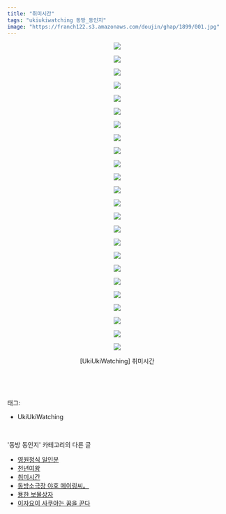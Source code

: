 ```yaml
---
title: "취미시간"
tags: "ukiukiwatching 동방_동인지"
image: "https://franch122.s3.amazonaws.com/doujin/ghap/1899/001.jpg"
---
```

<div class="article">
<p style="text-align: center; clear: none; float: none;"><img src="{{ site.imgserver4 }}/ghap/1899/001.jpg"/></p>
<p style="text-align: center; clear: none; float: none;"><img src="{{ site.imgserver4 }}/ghap/1899/002.jpg"/></p>
<p style="text-align: center; clear: none; float: none;"><img src="{{ site.imgserver4 }}/ghap/1899/003.jpg"/></p>
<p style="text-align: center; clear: none; float: none;"><img src="{{ site.imgserver4 }}/ghap/1899/004.jpg"/></p>
<p style="text-align: center; clear: none; float: none;"><img src="{{ site.imgserver4 }}/ghap/1899/005.jpg"/></p>
<p style="text-align: center; clear: none; float: none;"><img src="{{ site.imgserver4 }}/ghap/1899/006.jpg"/></p>
<p style="text-align: center; clear: none; float: none;"><img src="{{ site.imgserver4 }}/ghap/1899/007.jpg"/></p>
<p style="text-align: center; clear: none; float: none;"><img src="{{ site.imgserver4 }}/ghap/1899/008.jpg"/></p>
<p style="text-align: center; clear: none; float: none;"><img src="{{ site.imgserver4 }}/ghap/1899/009.jpg"/></p>
<p style="text-align: center; clear: none; float: none;"><img src="{{ site.imgserver4 }}/ghap/1899/010.jpg"/></p>
<p style="text-align: center; clear: none; float: none;"><img src="{{ site.imgserver4 }}/ghap/1899/011.jpg"/></p>
<p style="text-align: center; clear: none; float: none;"><img src="{{ site.imgserver4 }}/ghap/1899/012.jpg"/></p>
<p style="text-align: center; clear: none; float: none;"><img src="{{ site.imgserver4 }}/ghap/1899/013.jpg"/></p>
<p style="text-align: center; clear: none; float: none;"><img src="{{ site.imgserver4 }}/ghap/1899/014.jpg"/></p>
<p style="text-align: center; clear: none; float: none;"><img src="{{ site.imgserver4 }}/ghap/1899/015.jpg"/></p>
<p style="text-align: center; clear: none; float: none;"><img src="{{ site.imgserver4 }}/ghap/1899/016.jpg"/></p>
<p style="text-align: center; clear: none; float: none;"><img src="{{ site.imgserver4 }}/ghap/1899/017.jpg"/></p>
<p style="text-align: center; clear: none; float: none;"><img src="{{ site.imgserver4 }}/ghap/1899/018.jpg"/></p>
<p style="text-align: center; clear: none; float: none;"><img src="{{ site.imgserver4 }}/ghap/1899/019.jpg"/></p>
<p style="text-align: center; clear: none; float: none;"><img src="{{ site.imgserver4 }}/ghap/1899/020.jpg"/></p>
<p style="text-align: center; clear: none; float: none;"><img src="{{ site.imgserver4 }}/ghap/1899/021.jpg"/></p>
<p style="text-align: center; clear: none; float: none;"><img src="{{ site.imgserver4 }}/ghap/1899/022.jpg"/></p>
<p style="text-align: center; clear: none; float: none;"><img src="{{ site.imgserver4 }}/ghap/1899/023.jpg"/></p>
<p style="text-align: center; clear: none; float: none;"><img src="{{ site.imgserver4 }}/ghap/1899/024.jpg"/></p>
<p style="text-align: center; clear: none; float: none;">[UkiUkiWatching] 취미시간</p>
<p><br/></p>
</div><br/>
<div class="tagTrail">
<p>태그: </p>
<ul>
<li>UkiUkiWatching</li>
</ul>
</div><br/>
<div class="another">
<p>'동방 동인지' 카테고리의 다른 글</p>
<ul>
<li><a href="/ghap_1901">영원정식 일인분</a></li>
<li><a href="/ghap_1900">천년여왕</a></li>
<li><a href="/ghap_1899">취미시간</a></li>
<li><a href="/ghap_1898">동방소극장 야호 메이링씨。</a></li>
<li><a href="/ghap_1897">묭한 보물상자</a></li>
<li><a href="/ghap_1895">이자요이 사쿠야는 꿈을 꾼다</a></li>
</ul>
</div><br/>
<div class="cb_module cb_fluid">
<div class="cb_wrt cb_profile">
</div><!-- commentList close -->
</div><br/>
